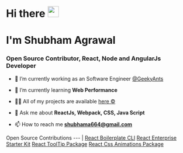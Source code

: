 <h1 align="left">Hi there <img src="https://emojis.slackmojis.com/emojis/images/1536351075/4594/blob-wave.gif?1536351075" width="30"/> </h1>
<h1 align="left">I'm Shubham Agrawal</h1>
<h3 align="left">Open Source Contributor, React, Node and AngularJs Developer</h3>

- 🔭 I’m currently working as an Software Engineer [@GeekyAnts](https://github.com/GeekyAnts)

- 🌱 I’m currently learning **Web Performance**

- 👨‍💻 All of my projects are available [here ©](https://shubhamsweb.netlify.app/)

- 💬 Ask me about **ReactJs, Webpack, CSS, Java Script**

- 📫 How to reach me **shubhama664@gmail.com**


Open Source Contributions 
--- | 
[React Boilerplate CLI](https://www.npmjs.com/package/@shubham_17/boilerplate)
[React Enterprise Starter Kit](https://github.com/anandgupta193/react-enterprise-starter-kit) 
[React ToolTip Package](https://github.com/shubhamsWEB/Tooltip-Package) 
[React Css Animations Package](https://github.com/shubhamsWEB/CSS-Animation--Package)
